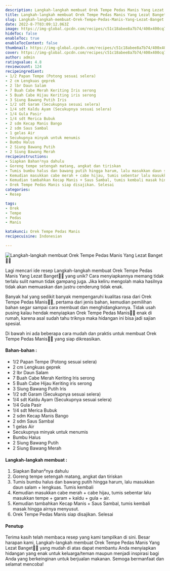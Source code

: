 ```yaml
---
description: Langkah-langkah membuat Orek Tempe Pedas Manis Yang Lezat Banget"
title: Langkah-langkah membuat Orek Tempe Pedas Manis Yang Lezat Banget
slug: Langkah-langkah-membuat-Orek-Tempe-Pedas-Manis-Yang-Lezat-Banget
date: 2022-8-7T03:09:12.063Z
image: https://img-global.cpcdn.com/recipes/c51c18abee8a7b74/400x400cq70/photo.jpg
hideToc: false
enableToc: true
enableTocContent: false
thumbnail: https://img-global.cpcdn.com/recipes/c51c18abee8a7b74/400x400cq70/photo.jpg
cover: https://img-global.cpcdn.com/recipes/c51c18abee8a7b74/400x400cq70/photo.jpg
author: admin
ratingvalue: 4.8
reviewcount: 124
recipeingredient:
- 1/2 Papan Tempe (Potong sesuai selera)
- 2 cm Lengkuas geprek
- 2 lbr Daun Salam
- 7 Buah Cabe Merah Keriting Iris serong
- 5 Buah Cabe Hijau Keriting iris serong
- 3 Siung Bawang Putih Iris
- 1/2 sdt Garam (Secukupnya sesuai selera)
- 1/4 sdt Kaldu Ayam (Secukupnya sesuai selera)
- 1/4 Gula Pasir
- 1/4 sdt Merica Bubuk
- 2 sdm Kecap Manis Bango
- 2 sdm Saus Sambal
- 1 gelas Air
- Secukupnya minyak untuk menumis
- Bumbu Halus
- 2 Siung Bawang Putih
- 2 Siung Bawang Merah
recipeinstructions:
- Siapkan Bahan²nya dahulu
- Goreng tempe setengah matang, angkat dan tiriskan
- Tumis bumbu halus dan bawang putih hingga harum, lalu masukkan daun salam + lengkuas. Tumis kembali
- Kemudian masukkan cabe merah + cabe hijau, tumis sebentar lalu masukkan tempe + garam + kaldu + gula + air.
- Kemudian tambahkan Kecap Manis + Saus Sambal, tumis kembali masak hingga airnya menyusut.
- Orek Tempe Pedas Manis siap disajikan. Selesai
categories:
- Resep

tags:
- Orek
- Tempe
- Pedas
- Manis

katakunci: Orek Tempe Pedas Manis
recipecuisine: Indonesian

---
```


![Langkah-langkah membuat Orek Tempe Pedas Manis Yang Lezat Banget👩‍🍳](https://img-global.cpcdn.com/recipes/c51c18abee8a7b74/400x400cq70/photo.jpg)

Lagi mencari ide resep Langkah-langkah membuat Orek Tempe Pedas Manis Yang Lezat Banget👩‍🍳 yang unik? Cara menyiapkannya memang tidak terlalu sulit namun tidak gampang juga. Jika keliru mengolah maka hasilnya tidak akan memuaskan dan justru cenderung tidak enak.

Banyak hal yang sedikit banyak mempengaruhi kualitas rasa dari Orek Tempe Pedas Manis👩‍🍳, pertama dari jenis bahan, kemudian pemilihan bahan segar sampai cara membuat dan menghidangkannya. Tidak usah pusing kalau hendak menyiapkan Orek Tempe Pedas Manis👩‍🍳 enak di rumah, karena asal sudah tahu triknya maka hidangan ini bisa jadi sajian spesial.

Di bawah ini ada beberapa cara mudah dan praktis untuk membuat Orek Tempe Pedas Manis👩‍🍳 yang siap dikreasikan.

<!--inarticleads1-->

#### Bahan-bahan :

- 1/2 Papan Tempe (Potong sesuai selera)
- 2 cm Lengkuas geprek
- 2 lbr Daun Salam
- 7 Buah Cabe Merah Keriting Iris serong
- 5 Buah Cabe Hijau Keriting iris serong
- 3 Siung Bawang Putih Iris
- 1/2 sdt Garam (Secukupnya sesuai selera)
- 1/4 sdt Kaldu Ayam (Secukupnya sesuai selera)
- 1/4 Gula Pasir
- 1/4 sdt Merica Bubuk
- 2 sdm Kecap Manis Bango
- 2 sdm Saus Sambal
- 1 gelas Air
- Secukupnya minyak untuk menumis
- Bumbu Halus
- 2 Siung Bawang Putih
- 2 Siung Bawang Merah

<!--inarticleads2-->

#### Langkah-langkah membuat :

1. Siapkan Bahan²nya dahulu
1. Goreng tempe setengah matang, angkat dan tiriskan
1. Tumis bumbu halus dan bawang putih hingga harum, lalu masukkan daun salam + lengkuas. Tumis kembali
1. Kemudian masukkan cabe merah + cabe hijau, tumis sebentar lalu masukkan tempe + garam + kaldu + gula + air.
1. Kemudian tambahkan Kecap Manis + Saus Sambal, tumis kembali masak hingga airnya menyusut.
1. Orek Tempe Pedas Manis siap disajikan. Selesai

#### Penutup

Terima kasih telah membaca resep yang kami tampilkan di sini. Besar harapan kami, Langkah-langkah membuat Orek Tempe Pedas Manis Yang Lezat Banget👩‍🍳 yang mudah di atas dapat membantu Anda menyiapkan hidangan yang enak untuk keluarga/teman maupun menjadi inspirasi bagi Anda yang berkeinginan untuk berjualan makanan. Semoga bermanfaat dan selamat mencoba!